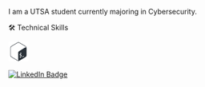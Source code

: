 I am a UTSA student currently majoring in Cybersecurity.

:hammer_and_wrench: Technical Skills
<div>
  <img src="https://github.com/devicons/devicon/blob/master/icons/bash/bash-plain.svg" title="Bash" alt="bash" width="40" height="40"/>&nbsp;
</div>
<p> </p>
<div id="badges">
  <a href="https://https://www.linkedin.com/in/edic-casares-138762259//">
    <img src="https://img.shields.io/badge/LinkedIn-blue?style=for-the-badge&logo=linkedin&logoColor=white" alt="LinkedIn Badge"/>
</div>
